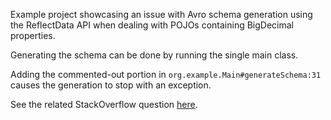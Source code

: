 Example project showcasing an issue with Avro schema generation using the ReflectData API when dealing with POJOs containing BigDecimal properties.

Generating the schema can be done by running the single main class.

Adding the commented-out portion in `org.example.Main#generateSchema:31` causes the generation to stop with an exception.

See the related StackOverflow question [here](https://stackoverflow.com/questions/72981329/generating-an-avro-schema-from-a-pojo-containing-a-java-lang-bigdecimal-does-not).
